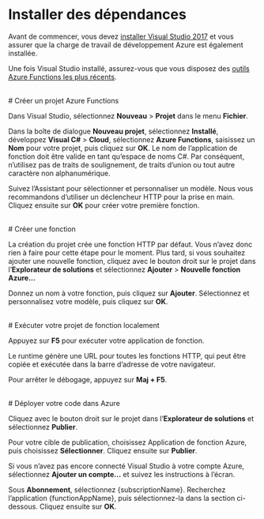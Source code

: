 # Installer des dépendances

Avant de commencer, vous devez [installer Visual Studio 2017](https://go.microsoft.com/fwlink/?linkid=2016389) et vous assurer que la charge de travail de développement Azure est également installée.

Une fois Visual Studio installé, assurez-vous que vous disposez des [outils Azure Functions les plus récents](https://go.microsoft.com/fwlink/?linkid=2016394).

<br/>
# Créer un projet Azure Functions

Dans Visual Studio, sélectionnez **Nouveau** > **Projet** dans le menu **Fichier**.

Dans la boîte de dialogue **Nouveau projet**, sélectionnez **Installé**, développez **Visual C#** > **Cloud**, sélectionnez **Azure Functions**, saisissez un **Nom** pour votre projet, puis cliquez sur **OK**. Le nom de l’application de fonction doit être valide en tant qu’espace de noms C#. Par conséquent, n’utilisez pas de traits de soulignement, de traits d’union ou tout autre caractère non alphanumérique.

Suivez l’Assistant pour sélectionner et personnaliser un modèle. Nous vous recommandons d’utiliser un déclencheur HTTP pour la prise en main. Cliquez ensuite sur **OK** pour créer votre première fonction.

<br/>
# Créer une fonction

La création du projet crée une fonction HTTP par défaut. Vous n’avez donc rien à faire pour cette étape pour le moment. Plus tard, si vous souhaitez ajouter une nouvelle fonction, cliquez avec le bouton droit sur le projet dans l’**Explorateur de solutions** et sélectionnez **Ajouter** > **Nouvelle fonction Azure...**

Donnez un nom à votre fonction, puis cliquez sur **Ajouter**. Sélectionnez et personnalisez votre modèle, puis cliquez sur **OK**.

<br/>
# Exécuter votre projet de fonction localement

Appuyez sur **F5** pour exécuter votre application de fonction.

Le runtime génère une URL pour toutes les fonctions HTTP, qui peut être copiée et exécutée dans la barre d’adresse de votre navigateur.

Pour arrêter le débogage, appuyez sur **Maj + F5**.

<br/>
# Déployer votre code dans Azure

Cliquez avec le bouton droit sur le projet dans l’**Explorateur de solutions** et sélectionnez **Publier**.

Pour votre cible de publication, choisissez Application de fonction Azure, puis choisissez **Sélectionner**. Cliquez ensuite sur **Publier**.

Si vous n’avez pas encore connecté Visual Studio à votre compte Azure, sélectionnez **Ajouter un compte...** et suivez les instructions à l’écran.

Sous **Abonnement**, sélectionnez {subscriptionName}. Recherchez l’application {functionAppName}, puis sélectionnez-la dans la section ci-dessous. Cliquez ensuite sur **OK**.
